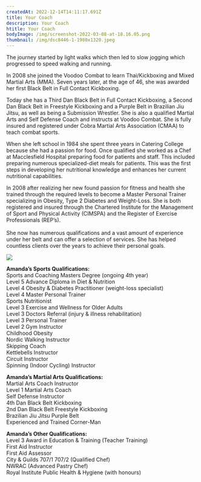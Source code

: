 ```yaml
---
createdAt: 2022-12-14T14:11:17.691Z
title: Your Coach
description: Your Coach
htitle: Your Coach
bodyImage: /img/screenshot-2022-03-08-at-18.16.05.png
thumbnail: /img/dsc8446-1-1980x1320.jpeg
---
```

The journey started by light walks which then led to slow jogging which progressed to speed walking and running.

In 2008 she joined the Voodoo Combat to learn Thai/Kickboxing and Mixed Martial Arts (MMA). Seven years later, at the age of 46, she was awarded her first Black Belt in Full Contact Kickboxing.

Today she has a Third Dan Black Belt in Full Contact Kickboxing, a Second Dan Black Belt in Freestyle Kickboxing and a Purple Belt in Brazilian Jiu Jitsu, as well as being a Submission Wrestler. She is also a qualified Martial Arts and Self Defense Coach and instructs at Voodoo Combat. She is fully insured and registered under Cobra Martial Arts Association (CMAA) to teach combat sports.

When she left school in 1984 she spent three years in Catering College because she had a passion for food. Once qualified she worked as a Chef at Macclesfield Hospital preparing food for patients and staff. This included preparing numerous specialized-diet meals for patients. This was the first steps in developing her nutritional knowledge and enhances her current nutritional capabilities.

In 2008 after realizing her new found passion for fitness and health she trained through the required levels to become a Master Personal Trainer specializing in Obesity, Type 2 Diabetes and Weight-Loss. She is both registered and insured through the Chartered Institute for the Management of Sport and Physical Activity (CIMSPA) and the Register of Exercise Professionals (REP’s).\
\
She now has numerous qualifications and a vast amount of experience under her belt and can offer a selection of services. She has helped countless clients over the years to achieve their personal goals.

![](http://voodooperformancecoaching.co.uk/wp-content/uploads/2021/02/13-681x1024.jpg)

**Amanda’s Sports Qualifications:**\
Sports and Coaching Masters Degree (ongoing 4th year)\
Level 5 Advance Diploma in Diet & Nutrition\
Level 4 Obesity & Diabetes Practitioner (weight-loss specialist)\
Level 4 Master Personal Trainer\
Sports Nutritionist\
Level 3 Exercise and Wellness for Older Adults\
Level 3 Doctors Referral (injury & illness rehabilitation)\
Level 3 Personal Trainer\
Level 2 Gym Instructor\
Childhood Obesity\
Nordic Walking Instructor\
Skipping Coach\
Kettlebells Instructor\
Circuit Instructor\
Spinning (Indoor Cycling) Instructor

**Amanda’s Martial Arts Qualifications:**\
Martial Arts Coach Instructor\
Level 1 Martial Arts Coach\
Self Defense Instructor\
4th Dan Black Belt Kickboxing\
2nd Dan Black Belt Freestyle Kickboxing\
Brazilian Jiu Jitsu Purple Belt\
Experienced and Trained Corner-Man

**Amanda’s Other Qualifications:**\
Level 3 Award in Education & Training (Teacher Training)\
First Aid Instructor\
First Aid Assessor\
City & Guilds 707/1 707/2 (Qualified Chef)\
NWRAC (Advanced Pastry Chef)\
Royal Institute Public Health & Hygiene (with honours)